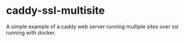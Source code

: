 # caddy-ssl-multisite
A simple example of a caddy web server running multiple sites over ssl running with docker.
